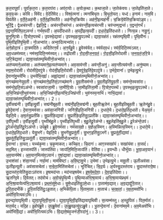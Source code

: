 

  
क॒त॒रापूर्वा॑। पूर्वा॑क॒त॒रा। क॒त॒राप॑रा। अप॑रा॒योः। अ॒योःक॒था। क॒थाजा॒ते। जा॒तेक॑वयः। जा॒तेइति॑जा॒ते। क॒व॒यः॒कः। कोवि। विवे॑द। वे॒देति॑वेद।। विश्वं॒त्मना॑। त्मना॑बिभृतः। बि॒भृ॒तो॒यत्। यध्द॑। ह॒नाम॑। नाम॒वि। विव॑र्तेते। व॒र्ते॒ते॒अह॑नी। व॒र्ते॒ते॒इति॑वर्तेते। अह॑नीच॒क्रिये॑व। अह॑नी॒इत्यह॑नी। च॒क्रिये॒वेति॑च॒क्रिया॑ऽइव।।  
भूरिं॒द्वे। द्वेअच॑रन्ती। द्वेइति॒द्वे। अच॑रन्ती॒चर॑न्तं। अच॑रन्ती॒इत्यच॑रन्ती। चर॑न्तम्प॒द्वन्तं॑। प॒द्वन्तं॒गर्भं॑। प॒द्वन्त॒मिति॑प॒त्ऽवन्तं॑। गर्भ॑म॒पदी॑। अ॒पदी॑दधाते। अ॒पदी॒इत्य॒पदी॑। द॒धा॒ते॒इति॑दधाते।। नित्य॒न्न। नसू॒नुं। सू॒नुम्पि॒त्रोः। पि॒त्रोरु॒पस्थे॑। उ॒पस्थे॒द्यावा॑। उ॒पस्थ॒इत्यु॒पऽस्थे॑। द्यावा॒रक्ष॑तं। रक्ष॑तम्पृथि॒वी। पृ॒थि॒वीनः॑। पृ॒थि॒वीइति॑पृ॒थि॒वी। नो॒अभ्वा॑त्। अभ्वा॒दित्यभ्वा॑त्।।  
अ॒ने॒होदा॒त्रं। दा॒त्रमदि॑तेः। अदि॑तेरन॒र्वं। अ॒न॒र्वंहु॒वे। हु॒वेस्व॑र्वत्। स्व॑र्वदव॒धं। स्व॑र्व॒दिति॒स्वः॑ऽवत्। अ॒व॒धन्नम॑स्वत्। नम॑स्व॒दिति॒नम॑स्वत्।। तद्रो॑दसी। रो॒द॒सी॒ज॒न॒य॒तं॒। रो॒द॒सी॒इतिरोदसी। ज॒न॒य॒तं॒ज॒रि॒त्रे। ज॒रि॒त्रेद्यावा॑। द्यावा॒रक्ष॑तम्पृथिवीनो॒अभ्वा॑त्।।  
अत॑प्यमाने॒अव॑सा। अत॑प्यमाने॒इत्यत॑प्यमाने। अव॒साव॑न्ती। अव॑न्ती॒अनु॑। अव॒न्तीत्यव॑न्ती। अनु॑ष्याम। स्या॒म॒रोद॑सी। रोद॑सीदे॒वपु॑त्रे। रोद॑सी॒इति॒रोद॑सी। दे॒वपु॑त्रे॒इति॑दे॒वऽपु॑त्रे।। उ॒भेदे॒वानां॑। उ॒भेइत्यु॒भे। दे॒वाना॑मु॒भये॑भिः। उ॒भये॑भि॒रह्नां॑। अह्नां॒द्यावा॑। द्यावा॒रक्ष॑तम्पृथिवीनो॒अभ्वा॑त्।।  
सं॒गच्छ॑मानेयुव॒ती। सं॒गच्छ॑माने॒इति॑सं॒ऽगच्छ॑माने। यु॒व॒तीसम॑न्ते। यु॒व॒तीइति॑यु॒व॒ती। सम॑न्ते॒स्वसा॑रा। सम॑न्ते॒इति॒संऽअ॑न्ते। स्वसा॑राजा॒मी। जा॒मीपि॒त्रोः। जा॒मीइति॑जा॒मी। पि॒त्रोरु॒पस्थे॑। उ॒पस्थ॒इत्यु॒पऽस्थे॑।। अ॒भि॒जिघ्र॑न्ती॒भुव॑नस्य। अ॒भि॒जिघ्र॑न्ती॒इत्य॑भि॒ऽजिघ्र॑न्ती। भुव॑नस्य॒नाभिं॑। नाभिं॒द्यावा॑। द्यावा॒रक्ष॑तम्पृथिवीनो॒अभ्वा॑त्।। 2।।  
उ॒र्वीसद्म॑नी। उ॒र्वीइत्यु॒र्वी। सद्म॑नीबृह॒ती। सद्म॑नी॒इति॒सद्म॑नी। बृह॒तीऋ॒तेन॑। बृ॒ह॒तीइतिबृ॒ह॒ती। ऋ॒तेन॑हु॒वे। हु॒वेदे॒वानां॑। दे॒वाना॒मव॑सा। अव॑सा॒जनि॑त्री। जनि॑त्री॒इति॒जनि॑त्री।। द॒धाते॒ये। द॒धाते॒इति॑द॒धाते॑। येअ॒मृतं॑। येइति॒ये। अ॒मृतं॑सु॒प्रती॑के। सु॒प्रती॑के॒द्यावा॑। सु॒प्रती॑के॒इति॑सु॒ऽप्रती॑के। द्यावा॒रक्ष॑तम्पृथिवीनो॒अभ्वा॑त्।।  
उ॒र्वीपृ॒थ्वी। उ॒र्वीइत्यु॒र्वी। पृ॒थ्वीब॑हु॒ले। पृ॒थ्वीइति॑पृ॒थ्वी। ब॒हु॒लेदू॒रेअ॑न्ते। ब॒हु॒लेइति॑ब॒हु॒ले। दू॒रेअ॑न्ते॒उप॑। दू॒रेअ॑न्ते॒इति॑दू॒रेऽअ॑न्ते। उप॑ब्रुवे। ब्रु॒वे॒नम॑सा। नम॑साय॒ज्ञे। य॒ज्ञेअ॒स्मिन्। अ॒स्मिन्नित्य॒स्मिन्।। द॒धाते॒ये। द॒धाते॒इति॑द॒धाते॑। येसु॒भगे॑। येइति॒ये। सु॒भगे॑सु॒प्रतू॑र्ती। सु॒भग॒इति॑सु॒ऽभगे॑। सु॒प्रतू॑र्ती॒द्यावा॑। सु॒प्रतू॑र्ती॒इति॑सु॒ऽप्रतू॑र्ती। द्यावा॒रक्ष॑तम्पृथिवीनो॒अभ्वा॑त्।।  
दे॒वान्वा॑। वा॒यत्। यच्च॑कृ॒मा। च॒कृ॒माकत्। कच्चि॒त्। चि॒दागः॑। आग॒स्सखा॑यं। सखा॑यंवा। वा॒सदं॑। सद॒मित्। इज्जास्प॑तिं। जास्प॑तिंवा। जाःप॑ति॒मिति॒जाःप॑तिं। वेति॑वा।। इ॒यन्धीः। धीर्भू॑याः। भू॒या॒अव॒यानं॑। अ॒व॒यान॑मेषं। अ॒व॒यान॒मित्य॑व॒ऽयानं॑। ए॒षां॒द्यावा॑। द्यावा॒रक्ष॑तम्पृथिवीनो॒अभ्वा॑त्।।  
उ॒भाशंसा॑। शंसा॒नर्या॑। नर्या॒मां। माम॑विष्टां। अ॒वि॒ष्टा॒मु॒भे। उ॒भेमां। उ॒भेइत्यु॒भे। मामू॒ती। ऊ॒तीअव॑सा। ऊ॒तीइत्यूती। अव॑सासचेतां। स॒चे॒ता॒मिति॑सचेतां।। भूरि॑चित्। चि॒द॒र्यः। अ॒र्यस्सु॒दस्त॑राय। सु॒दास्त॑राये॒षा। सु॒दास्त॑रा॒येति॑सु॒दाःऽत॑राय। इ॒षामद॑न्तः। मद॑न्तइषयेम। इ॒ष॒ये॒म॒दे॒वाः॒। दे॒वा॒इति॑देवाः।।  
ऋ॒तन्दि॒वे। दि॒वेतत्। तद॑वोचं। अ॒वो॒चं॒पृ॒थि॒व्यै। पृ॒थि॒व्याअ॑भि॒श्रा॒वाय॑। अ॒भि॒श्रा॒वाय॑प्रथ॒मं। अ॒भि॒श्रा॒वायेत्य॑भि॒ऽश्रा॒वाय॑। प्र॒थ॒मं॒सु॑मे॒धाः। सु॒मे॒धाइति॑सु॒ऽमे॒धाः।। पा॒ताम॑व॒द्यात्। अ॒व॒द्याद्दु॑रि॒तात्। दु॒रि॒ता॒दभीके॑। दु॒रि॒तादिति॑दुः॒ऽइ॒तात्। अ॒भिके॑पि॒ता। पि॒तामा॒ता। मा॒ताच॑। च॒र॒क्ष॒तां॒। र॒क्ष॒ता॒मवो॑भिः। अवो॑भि॒रित्यवः॑ऽभिः।।  
इ॒दन्द्या॑वापृथि॒वी। द्या॒वा॒पृ॒थि॒वी॒स॒त्यं। द्या॒वा॒पृ॒थि॒वी॒इति॑द्यावापृथिवी। स॒त्यम्म॑स्तु। अ॒स्तु॒पितः॑। पित॒र्मातः॑। मात॒र्यद्। यदि॒ह। इ॒होप॑ब्रु॒वे। उ॒प॒ब्रु॒वेवां॑। उ॒प॒ब्रु॒वइत्यु॑प॒ऽब्रु॒वे।। भू॒तन्दे॒वानां॑। दे॒वाना॑मव॒मे। अ॒व॒मेअवो॑भिः। अवो॑भिर्वि॒द्यां। अवो॑भि॒रित्यवः॑ऽभिः। वि॒द्यामे॒षंवृ॒जनं॑जी॒रदा॑नुं।। 3।।  

